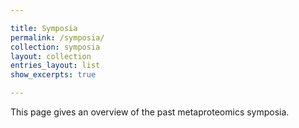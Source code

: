 ```yaml
---

title: Symposia
permalink: /symposia/
collection: symposia
layout: collection
entries_layout: list
show_excerpts: true

---
```


This page gives an overview of the past metaproteomics symposia.